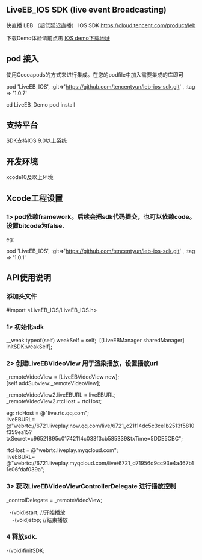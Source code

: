 ## LiveEB_IOS SDK (live event Broadcasting)
快直播 LEB （超低延迟直播） IOS SDK https://cloud.tencent.com/product/leb  

下载Demo体验请前点击 [IOS demo下载地址](https://github.com/tencentyun/leb-ios-sdk/tree/master/DEMO/LiveEB_Demo)

## pod 接入

使用Cocoapods的方式来进行集成。在您的podfile中加入需要集成的库即可

pod 'LiveEB_IOS', :git=>'https://github.com/tencentyun/leb-ios-sdk.git' , :tag => '1.0.7'


cd LiveEB_Demo
pod install


## 支持平台
SDK支持IOS 9.0以上系统

## 开发环境
xcode10及以上环境


## Xcode工程设置
### 1> pod依赖framework。后续会把sdk代码提交，也可以依赖code。设置bitcode为false.

eg:  

pod 'LiveEB_IOS', :git=>'https://github.com/tencentyun/leb-ios-sdk.git' , :tag => '1.0.1'




## API使用说明

### 添加头文件
#import <LiveEB_IOS/LiveEB_IOS.h>

### 1>  初始化sdk
__weak typeof(self) weakSelf = self;
 [[LiveEBManager sharedManager] initSDK:weakSelf];



### 2> 创建LiveEBVideoView 用于渲染播放，设置播放url
 _remoteVideoView = [LiveEBVideoView new];  
[self addSubview:_remoteVideoView];  

_remoteVideoView2.liveEBURL = liveEBURL;  
_remoteVideoView2.rtcHost = rtcHost;

eg:
rtcHost = @"live.rtc.qq.com";  
 liveEBURL= @"webrtc://6721.liveplay.now.qq.com/live/6721_c21f14dc5c3ce1b2513f5810f359ea15?txSecret=c96521895c01742114c033f3cb585339&txTime=5DDE5CBC";  

 rtcHost = @"webrtc.liveplay.myqcloud.com";  
 liveEBURL= @"webrtc://6721.liveplay.myqcloud.com/live/6721_d71956d9cc93e4a467b11e06fdaf039a";  

### 3> 获取LiveEBVideoViewControllerDelegate 进行播放控制
_controlDelegate = _remoteVideoView;

   -(void)start;  //开始播放  
    -(void)stop;  //结束播放  
 
### 4 释放sdk.
-(void)finitSDK;


